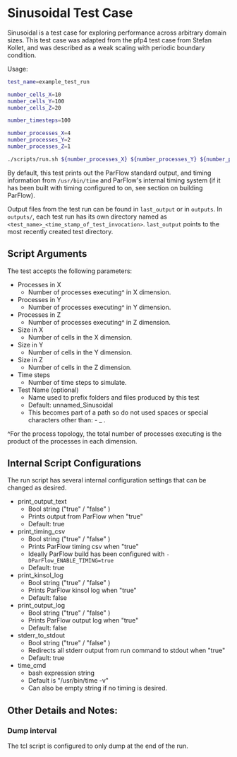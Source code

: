 # Sinusoidal Test Case
Sinusoidal is a test case for exploring performance across arbitrary
domain sizes.
This test case was adapted from the pfp4 test case from Stefan Kollet, and
was described as a weak scaling with periodic boundary condition.

Usage:
```bash
test_name=example_test_run

number_cells_X=10
number_cells_Y=100
number_cells_Z=20

number_timesteps=100

number_processes_X=4
number_processes_Y=2
number_processes_Z=1

./scripts/run.sh ${number_processes_X} ${number_processes_Y} ${number_processes_z} ${number_cells_X} ${number_cells_Y} ${number_cells_z} ${number_timesteps} ${test_name}
```

By default, this test prints out the ParFlow standard output,
and timing information from `/usr/bin/time` and ParFlow's internal timing system
(if it has been built with timing configured to on, see section on building ParFlow).

Output files from the test run can be found in `last_output` or in `outputs`.
In `outputs/`, each test run has its own directory named as  `<test_name>_<time_stamp_of_test_invocation>`.
`last_output` points to the most recently created test directory.


## Script Arguments
The test accepts the following parameters:
+ Processes in X
  - Number of processes executing^ in X dimension.
+ Processes in Y
  - Number of processes executing^ in Y dimension.
+ Processes in Z
  - Number of processes executing^ in Z dimension.
+ Size in X
  - Number of cells in the X dimension.
+ Size in Y
  - Number of cells in the Y dimension.
+ Size in Z
  - Number of cells in the Z dimension.
+ Time steps
  - Number of time steps to simulate.
+ Test Name (optional)
  - Name used to prefix folders and files produced by this test
  - Default: unnamed_Sinusoidal
  - This becomes part of a path so do not used spaces or special characters other than: - _ .

^For the process topology, the total number of processes executing is the
product of the processes in each dimension.

## Internal Script Configurations
The run script has several internal configuration settings that can be changed
as desired.
+ print_output_text
  - Bool string ("true" / "false" )
  - Prints output from ParFlow when "true"
  - Default: true
+ print_timing_csv
  - Bool string ("true" / "false" )
  - Prints ParFlow timing csv when "true"
  - Ideally ParFlow build has been configured with `-DParFlow_ENABLE_TIMING=true`
  - Default: true
+ print_kinsol_log
  - Bool string ("true" / "false" )
  - Prints ParFlow kinsol log when "true"
  - Default: false
+ print_output_log
  - Bool string ("true" / "false" )
  - Prints ParFlow output log when "true"
  - Default: false
+ stderr_to_stdout
  - Bool string ("true" / "false" )
  - Redirects all stderr output from run command to stdout when "true"
  - Default: true
+ time_cmd
  - bash expression string
  - Default is "/usr/bin/time -v"
  - Can also be empty string if no timing is desired.


## Other Details and Notes:

### Dump interval
The tcl script is configured to only dump at the end of the run.

###
